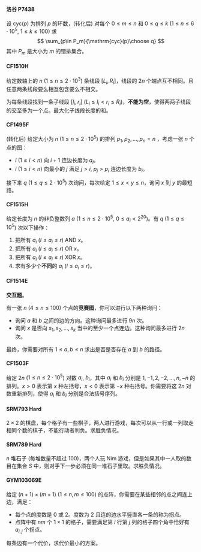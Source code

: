 #### 洛谷 P7438

设 $\mathrm{cyc}(p)$ 为排列 $p$ 的环数，(转化后) 对每个 $0\le m\le n$ 和 $0\le q\le k$ ($1\le n\le 6\cdot 10^5$, $1\le k\le 100$) 求
$$
\sum_{p\in P_m}{\mathrm{cyc}(p)\choose q}
$$
其中 $P_m$ 是大小为 $m$ 的错排集合。

#### CF1510H

给定数轴上的 $n$ ($1\le n\le 2\cdot 10^3$) 条线段 $[L_i,R_i]$，线段的 $2n$ 个端点互不相同。且任意两条线段要么相互包含要么不相交。

为每条线段找到一条子线段 $[l_i,r_i]$ ($L_i\le l_i<r_i\le R_i$)，**不能为空**，使得两两子线段的交至多为一个点。最大化子线段长度的和。

#### CF1495F

(转化后) 给定大小为 $n$ ($1\le n\le 2\cdot 10^5$) 的排列 $p_1,p_2,\ldots,p_n=n$ ，考虑一张 $n$ 个点的图：

- $i$ ($1\le i< n$) 向 $i+1$ 连边长度为 $a_i$。
- $i$ ($1\le i< n$) 向最小的 $j$ 满足 $j>i$, $p_j>p_i$ 连边长度为 $b_i$。

接下来 $q$ ($1\le q\le 2\cdot 10^5$) 次询问，每次给定 $1\le x<y\le n$，询问 $x$ 到 $y$ 的最短路。

#### CF1515H

给定长度为 $n$ 的非负整数列 $a$ ($1\le n\le 2\cdot 10^5$, $0\le a_i<2^{20}$)。有 $q$ ($1\le q\le 10^5$) 次以下操作：

1. 把所有 $a_i$ ($l\le a_i\le r$) AND $x$。
2. 把所有 $a_i$ ($l\le a_i\le r$) OR $x$。
3. 把所有 $a_i$ ($l\le a_i\le r$) XOR $x$。
4. 求有多少个**不同**的 $a_i$ ($l\le a_i\le r$)。

#### CF1514E

**交互题**。

有一张 $n$ ($4\le n\le 100$) 个点的**竞赛图**，你可以进行以下两种询问：

- 询问 $a$ 和 $b$ 之间的边的方向。这种询问最多进行 $9n$ 次。
- 询问 $x$ 是否向 $s_1,s_2,\ldots,s_k$ 当中的至少一个点连边。这种询问最多进行 $2n$ 次。

最终，你需要对所有 $1\le a,b\le n$ 求出是否是否存在 $a$ 到 $b$ 的路径。

#### CF1503F

给定 $2n$ ($1\le n\le 2\cdot 10^5$) 对数 $a_i$, $b_i$，其中 $a_i$ 和 $b_i$ 分别是 $1,-1,2,-2,\ldots,n,-n$ 的排列。$x>0$ 表示第 $x$ 种左括号，$x<0$ 表示第 $-x$ 种右括号。你需要将这 $2n$ 对数重新排列，使得 $a_i$ 和 $b_i$ 分别是合法括号序列。

#### SRM793 Hard

$2\times 2$ 的棋盘，每个格子有一些棋子，两人进行游戏，每次可以从一行或一列取走相同个数的棋子，不能行动者判负。求胜负情况。

#### SRM789 Hard

$n$ 堆石子 (每堆数量不超过 $100$)，两个人玩 Nim 游戏，但是如果其中一人取的数目在集合 $S$ 中，则对手下一步必须在同一堆石子里取。求胜负情况。

#### GYM103069E

给定 $(n+1)\times (m+1)$ ($1\le n,m\le 100$) 的点阵，你需要在某些相邻的点之间连上边，满足：

- 每个点的度数是 $0$ 或 $2$。度数为 $2$ 且连的边水平竖直各一条的称为拐点。
- 点阵中有 $nm$ 个 $1\times 1$ 的格子，需要满足第 $i$ 行第 $j$ 列的格子四个角中恰好有 $a_{i,j}$ 个拐点。

每条边有一个代价，求代价最小的方案。